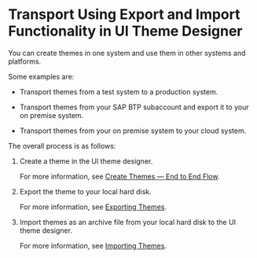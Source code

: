 <!-- loiod2a6041bd2f34b7cb83d362960b66c22 -->

# Transport Using Export and Import Functionality in UI Theme Designer

You can create themes in one system and use them in other systems and platforms.

Some examples are:

-   Transport themes from a test system to a production system.

-   Transport themes from your SAP BTP subaccount and export it to your on premise system.

-   Transport themes from your on premise system to your cloud system.


The overall process is as follows:

1.  Create a theme in the UI theme designer.

    For more information, see [Create Themes — End to End Flow](../create-themes-end-to-end-flow-0d2d662.md).

2.  Export the theme to your local hard disk.

    For more information, see [Exporting Themes](../exporting-themes-26e5140.md).

3.  Import themes as an archive file from your local hard disk to the UI theme designer.

    For more information, see [Importing Themes](../importing-themes-5e3c430.md).


